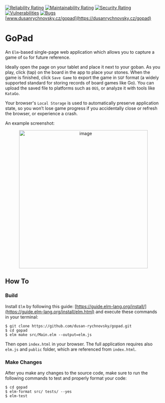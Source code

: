 [![Reliability Rating](https://sonarcloud.io/api/project_badges/measure?project=dusan-rychnovsky_gopad&metric=reliability_rating)](https://sonarcloud.io/summary/new_code?id=dusan-rychnovsky_gopad)
[![Maintainability Rating](https://sonarcloud.io/api/project_badges/measure?project=dusan-rychnovsky_gopad&metric=sqale_rating)](https://sonarcloud.io/summary/new_code?id=dusan-rychnovsky_gopad)
[![Security Rating](https://sonarcloud.io/api/project_badges/measure?project=dusan-rychnovsky_gopad&metric=security_rating)](https://sonarcloud.io/summary/new_code?id=dusan-rychnovsky_gopad)
[![Vulnerabilities](https://sonarcloud.io/api/project_badges/measure?project=dusan-rychnovsky_gopad&metric=vulnerabilities)](https://sonarcloud.io/summary/new_code?id=dusan-rychnovsky_gopad)
[![Bugs](https://sonarcloud.io/api/project_badges/measure?project=dusan-rychnovsky_gopad&metric=bugs)](https://sonarcloud.io/summary/new_code?id=dusan-rychnovsky_gopad)  
[www.dusanrychnovsky.cz/gopad](https://dusanrychnovsky.cz/gopad)

# GoPad

An `Elm`-based single-page web application which allows you to capture a game of `Go` for future reference.

Ideally open the page on your tablet and place it next to your goban. As you play, click (tap) on the board in the app to place your stones. When the game is finished, click `Save Game` to export the game in `SGF` format (a widely supported standard for storing records of board games like Go). You can upload the saved file to platforms such as `OGS`, or analyze it with tools like `KataGo`.

Your browser's `Local Storage` is used to automatically preserve application state, so you won’t lose game progress if you accidentally close or refresh the browser, or experience a crash.

An example screenshot:
<p align="center">
  <img width="415" height="445" alt="image" src="https://github.com/user-attachments/assets/3df7fc3c-f887-4c79-b5e8-13b8ed5256ff" />
</p>

## How To

### Build

Install `Elm` by following this guide: [https://guide.elm-lang.org/install/](https://guide.elm-lang.org/install/elm.html) and execute these commands in your terminal:
```
$ git clone https://github.com/dusan-rychnovsky/gopad.git
$ cd gopad
$ elm make src/Main.elm --output=elm.js
```

Then open `index.html` in your browser. The full application requires also `elm.js` and `public` folder, which are referenced from `index.html`.

### Make Changes

After you make any changes to the source code, make sure to run the following commands to test and properly format your code:

```
$ cd gopad
$ elm-format src/ tests/ --yes
$ elm-test
```
